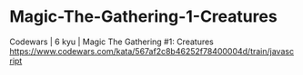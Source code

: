 # Magic-The-Gathering-1-Creatures
Codewars | 6 kyu | Magic The Gathering #1: Creatures
https://www.codewars.com/kata/567af2c8b46252f78400004d/train/javascript
